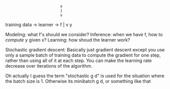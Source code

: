                             x
                            |
                            v
training data -> learner -> f
                            |
                            v
                            y


Modeling: what f's should we consider?
Inference: when we have f, how to *compute* y given x?
Learning: how shoud the learner work?

Stochastic gradient descent:
Basically just gradient descent except you use only a sample batch of training data to compute the gradient for one step,
rather than using all of it at each step.
You can make the learning rate decrease over iterations of the algorithm.

Oh actually I guess the term "stochastic g d" is used for the situation where the batch size is 1.
Otherwise its minibatch g d, or something like that


